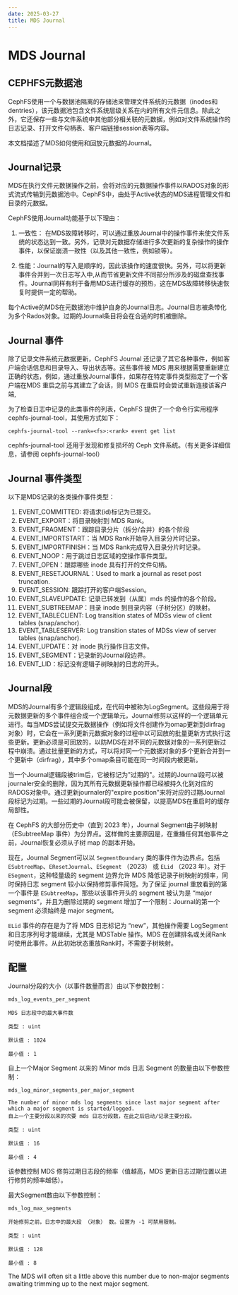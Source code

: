 ```yaml
---
date: 2025-03-27
title: MDS Journal
---
```


# MDS Journal

## CEPHFS元数据池
CephFS使用一个与数据池隔离的存储池来管理文件系统的元数据（inodes和dentries），该元数据池包含文件系统层级关系在内的所有文件元信息。除此之外，它还保存一些与文件系统中其他部分相关联的元数据，例如对文件系统操作的日志记录、打开文件句柄表、客户端链接session表等内容。

本文档描述了MDS如何使用和回放元数据的Journal。

## Journal记录
MDS在执行文件元数据操作之前，会将对应的元数据操作事件以RADOS对象的形式流式传输到元数据池中。CephFS中，由处于Active状态的MDS进程管理文件和目录的元数据。

CephFS使用Journal功能基于以下理由：

1. 一致性： 在MDS故障转移时，可以通过重放Journal中的操作事件来使文件系统的状态达到一致。另外，记录对元数据存储进行多次更新的复杂操作的操作事件，以保证崩溃一致性（以及其他一致性，例如锁等）。

2. 性能：Journal的写入是顺序的，因此该操作的速度很快。另外，可以将更新事件合并到一次日志写入中,从而节省更新文件不同部分所涉及的磁盘查找事件。Journal同样有利于备用MDS进行缓存的预热，这在MDS故障转移快速恢复时提供一定的帮助。

每个Active的MDS在元数据池中维护自身的Journal日志。Journal日志被条带化为多个Rados对象。过期的Journal条目将会在合适的时机被删除。

## Journal 事件
除了记录文件系统元数据更新，CephFS Journal 还记录了其它各种事件，例如客户端会话信息和目录导入、导出状态等。这些事件被 MDS 用来根据需要重新建立正确的状态，例如，通过重放Journal事件，如果存在特定事件类型指定了一个客户端在MDS 重启之前与其建立了会话，则 MDS 在重启时会尝试重新连接该客户端,

为了检查日志中记录的此类事件的列表，CephFS 提供了一个命令行实用程序 cephfs-journal-tool，其使用方式如下：

```
cephfs-journal-tool --rank=<fs>:<rank> event get list
```
cephfs-journal-tool 还用于发现和修复损坏的 Ceph 文件系统。（有关更多详细信息，请参阅 
cephfs-journal-tool）
## Journal 事件类型
以下是MDS记录的各类操作事件类型：

1. EVENT_COMMITTED: 将请求(id)标记为已提交。
2. EVENT_EXPORT：将目录映射到 MDS Rank。
3. EVENT_FRAGMENT：跟踪目录分片（拆分/合并）的各个阶段
4. EVENT_IMPORTSTART：当 MDS Rank开始导入目录分片时记录。
5. EVENT_IMPORTFINISH：当 MDS Rank完成导入目录分片时记录。
6. EVENT_NOOP：用于跳过日志区域的空操作事件类型。
7. EVENT_OPEN：跟踪哪些 inode 具有打开的文件句柄。
8. EVENT_RESETJOURNAL：Used to mark a journal as reset post truncation.
9. EVENT_SESSION: 跟踪打开的客户端Session。
10. EVENT_SLAVEUPDATE: 记录已转发到（从属）mds 的操作的各个阶段。
11. EVENT_SUBTREEMAP：目录 inode 到目录内容（子树分区）的映射。
12. EVENT_TABLECLIENT: Log transition states of MDSs view of client tables (snap/anchor).
13. EVENT_TABLESERVER: Log transition states of MDSs view of server tables (snap/anchor).
14. EVENT_UPDATE：对 inode 执行操作日志文件。
15. EVENT_SEGMENT：记录新的Journal段边界。
16. EVENT_LID：标记没有逻辑子树映射的日志的开头。

## Journal段
MDS的Journal有多个逻辑段组成，在代码中被称为LogSegment。这些段用于将元数据更新的多个事件组合成一个逻辑单元，Journal修剪以这样的一个逻辑单元进行。每当MDS尝试提交元数据操作（例如将文件创建作为omap更新到dirfrag对象）时，它会在一系列更新元数据对象的过程中以可回放的批量更新方式执行这些更新。更新必须是可回放的，以防MDS在对不同的元数据对象的一系列更新过程中崩溃。通过批量更新的方式，可以将对同一个元数据对象的多个更新合并到一个更新中（dirfrag），其中多个omap条目可能在同一时间段内被更新。

当一个Journal逻辑段被trim后，它被标记为"过期的"。过期的Journal段可以被journaler安全的删除，因为其所有元数据更新操作都已经被持久化到对应的RADOS对象中。通过更新journaler的"expire position"来将对应的过期Journal段标记为过期。一些过期的Journal段可能会被保留，以提高MDS在重启时的缓存局部性。

在 CephFS 的大部分历史中（直到 2023 年），Journal Segment由子树映射（ESubtreeMap 事件）为分界点。这样做的主要原因是，在重播任何其他事件之前，Journal恢复必须从子树 map 的副本开始。

现在，Journal Segment可以以 `SegmentBoundary` 类的事件作为边界点。包括 `ESubtreeMap`、`EResetJournal`、`ESegment` （2023） 或 `ELid` （2023 年）。对于 `ESegment`，这种轻量级的 segment 边界允许 MDS 降低记录子树映射的频率，同时保持日志 segment 较小以保持修剪事件简短。为了保证 journal 重放看到的第一个事件是 `ESubtreeMap`，那些以该事件开头的 segment 被认为是 “major segments”，并且为删除过期的 segment 增加了一个限制：Journal的第一个 segment 必须始终是 major segment。

`ELid` 事件的存在是为了将 MDS 日志标记为 “new”，其他操作需要 LogSegment 和日志序列号才能继续，尤其是 MDSTable 操作。MDS 在创建排名或关闭Rank时使用此事件。从此初始状态重放Rank时，不需要子树映射。

## 配置
Journal分段的大小（以事件数量而言）由以下参数控制：

```
mds_log_events_per_segment 
```
    MDS 日志段中的最大事件数

    类型 : uint

    默认值 : 1024

    最小值 : 1

自上一个Major Segment 以来的 Minor mds 日志 Segment 的数量由以下参数控制：

```
mds_log_minor_segments_per_major_segment
```
    The number of minor mds log segments since last major segment after which a major segment is started/logged.
    自上一个主要分段以来的次要 mds 日志分段数，在此之后启动/记录主要分段。

    类型 : uint

    默认值 : 16

    最小值 : 4

该参数控制 MDS 修剪过期日志段的频率（值越高，MDS 更新日志过期位置以进行修剪的频率越低）。

最大Segment数由以下参数控制：

```
mds_log_max_segments
```
    开始修剪之前，日志中的最大段 （对象） 数。设置为 -1 可禁用限制。

    类型 : uint

    默认值 : 128

    最小值 : 8

The MDS will often sit a little above this number due to non-major segments 
awaiting trimming up to the next major segment.



 
